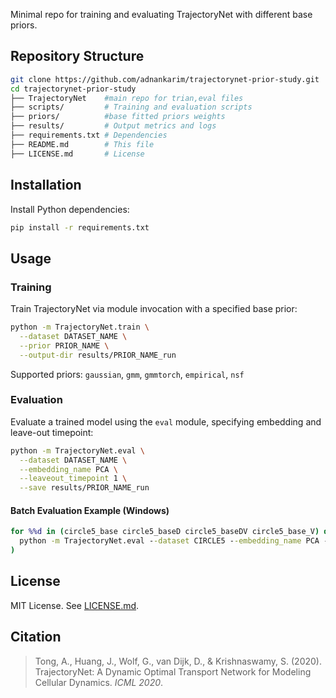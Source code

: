 

Minimal repo for training and evaluating TrajectoryNet with different base priors.

## Repository Structure

```bash
git clone https://github.com/adnankarim/trajectorynet-prior-study.git
cd trajectorynet-prior-study
├── TrajectoryNet    #main repo for trian,eval files
├── scripts/         # Training and evaluation scripts
├── priors/          #base fitted priors weights
├── results/         # Output metrics and logs
├── requirements.txt # Dependencies
├── README.md        # This file
├── LICENSE.md       # License
```

## Installation

Install Python dependencies:

```bash
pip install -r requirements.txt
```

## Usage

### Training

Train TrajectoryNet via module invocation with a specified base prior:

```bash
python -m TrajectoryNet.train \
  --dataset DATASET_NAME \
  --prior PRIOR_NAME \
  --output-dir results/PRIOR_NAME_run
```

Supported priors: `gaussian`, `gmm`, `gmmtorch`, `empirical`, `nsf`

### Evaluation

Evaluate a trained model using the `eval` module, specifying embedding and leave-out timepoint:

```bash
python -m TrajectoryNet.eval \
  --dataset DATASET_NAME \
  --embedding_name PCA \
  --leaveout_timepoint 1 \
  --save results/PRIOR_NAME_run
```

#### Batch Evaluation Example (Windows)

```bat
for %%d in (circle5_base circle5_baseD circle5_baseDV circle5_base_V) do (
  python -m TrajectoryNet.eval --dataset CIRCLE5 --embedding_name PCA --leaveout_timepoint 1 --save results/%%d
)
```

## License

MIT License. See [LICENSE.md](LICENSE.md).

## Citation

> Tong, A., Huang, J., Wolf, G., van Dijk, D., & Krishnaswamy, S. (2020). TrajectoryNet: A Dynamic Optimal Transport Network for Modeling Cellular Dynamics. *ICML 2020*.
